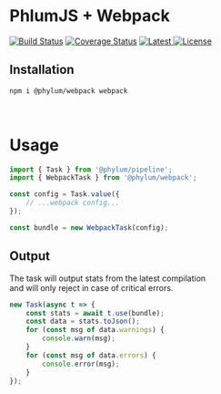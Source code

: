 # PhlumJS + Webpack
[![Build Status](https://travis-ci.com/phylumjs/webpack.svg?branch=master)](https://travis-ci.com/phylumjs/webpack)
[![Coverage Status](https://coveralls.io/repos/github/phylumjs/webpack/badge.svg?branch=master)](https://coveralls.io/github/phylumjs/webpack?branch=master)
[![Latest](https://img.shields.io/npm/v/@phylum/webpack.svg?label=latest) ![License](https://img.shields.io/npm/l/@phylum/webpack.svg?label=license)](https://npmjs.org/package/@phylum/webpack)

## Installation
```bash
npm i @phylum/webpack webpack
```

<br>

# Usage
```ts
import { Task } from '@phylum/pipeline';
import { WebpackTask } from '@phylum/webpack';

const config = Task.value({
	// ...webpack config...
});

const bundle = new WebpackTask(config);
```

## Output
The task will output stats from the latest compilation<br>
and will only reject in case of critical errors.
```ts
new Task(async t => {
	const stats = await t.use(bundle);
	const data = stats.toJson();
	for (const msg of data.warnings) {
		console.warn(msg);
	}
	for (const msg of data.errors) {
		console.error(msg);
	}
});
```
